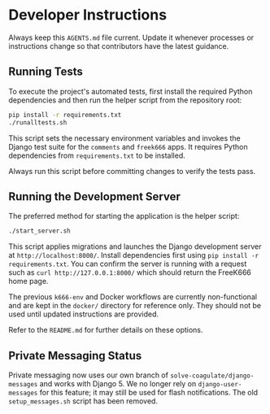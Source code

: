 # Developer Instructions

Always keep this `AGENTS.md` file current. Update it whenever processes or
instructions change so that contributors have the latest guidance.

## Running Tests

To execute the project's automated tests, first install the required Python dependencies and then run the helper script from the repository root:

```bash
pip install -r requirements.txt
./runalltests.sh
```

This script sets the necessary environment variables and invokes the Django test suite for the `comments` and `freek666` apps. It requires Python dependencies from `requirements.txt` to be installed.

Always run this script before committing changes to verify the tests pass.

## Running the Development Server

The preferred method for starting the application is the helper script:

```bash
./start_server.sh
```

This script applies migrations and launches the Django development server at
`http://localhost:8000/`. Install dependencies first using
`pip install -r requirements.txt`. You can confirm the server is running with a
request such as `curl http://127.0.0.1:8000/` which should return the FreeK666
home page.

The previous `k666-env` and Docker workflows are currently non-functional and
are kept in the `docker/` directory for reference only. They should not be used
until updated instructions are provided.

Refer to the `README.md` for further details on these options.

## Private Messaging Status

Private messaging now uses our own branch of `solve-coagulate/django-messages` and works with Django 5. We no longer rely on `django-user-messages` for this feature; it may still be used for flash notifications. The old `setup_messages.sh` script has been removed.

